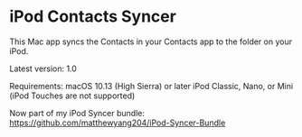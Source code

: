 # iPod Contacts Syncer
This Mac app syncs the Contacts in your Contacts app to the folder on your iPod.

Latest version: 1.0

Requirements:
macOS 10.13 (High Sierra) or later
iPod Classic, Nano, or Mini (iPod Touches are not supported)

Now part of my iPod Syncer bundle:
https://github.com/matthewyang204/iPod-Syncer-Bundle

